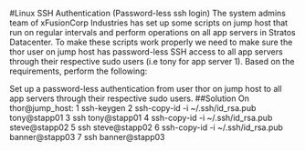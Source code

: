 #Linux SSH Authentication
(Password-less ssh login)
The system admins team of xFusionCorp Industries has set up some scripts on jump host that run on regular intervals and perform operations on all app servers in Stratos Datacenter. To make these scripts work properly we need to make sure the thor user on jump host has password-less SSH access to all app servers through their respective sudo users (i.e tony for app server 1). Based on the requirements, perform the following:

Set up a password-less authentication from user thor on jump host to all app servers through their respective sudo users.
##Solution
On thor@jump_host:
1  ssh-keygen
2  ssh-copy-id -i ~/.ssh/id_rsa.pub tony@stapp01
3  ssh tony@stapp01
4  ssh-copy-id -i ~/.ssh/id_rsa.pub steve@stapp02
5  ssh steve@stapp02
6  ssh-copy-id -i ~/.ssh/id_rsa.pub banner@stapp03
7  ssh banner@stapp03
  
